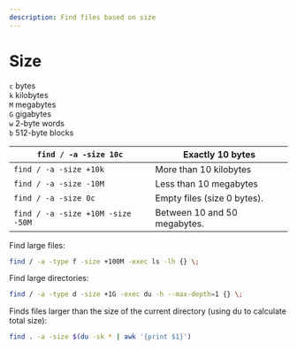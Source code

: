 ```yaml
---
description: Find files based on size
---
```


# Size

`c` bytes\
`k` kilobytes\
`M` megabytes\
`G` gigabytes\
`w` 2-byte words\
`b` 512-byte blocks

| `find / -a -size 10c`             | Exactly 10 bytes             |
| --------------------------------- | ---------------------------- |
| `find / -a -size +10k`            | More than 10 kilobytes       |
| `find / -a -size -10M`            | Less than 10 megabytes       |
| `find / -a -size 0c`              | Empty files (size 0 bytes).  |
| `find / -a -size +10M -size -50M` | Between 10 and 50 megabytes. |

Find large files:

```bash
find / -a -type f -size +100M -exec ls -lh {} \;
```

Find large directories:

```bash
find / -a -type d -size +1G -exec du -h --max-depth=1 {} \;
```

Finds files larger than the size of the current directory (using du to calculate total size):

```bash
find . -a -size $(du -sk * | awk '{print $1}')
```
